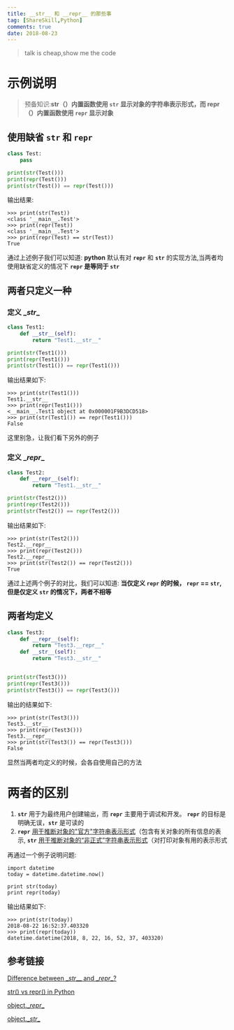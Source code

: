 ```yaml
---
title: __str__ 和 __repr__ 的那些事
tag: [ShareSkill,Python]
comments: true
date: 2018-08-23
---
```




> talk is cheap,show me the code

# 示例说明

>预备知识:**str（）内置函数使用 <code>__str__</code> 显示对象的字符串表示形式，而 repr（）内置函数使用 <code>__repr__</code> 显示对象**

## 使用缺省 <code>__str__</code> 和 <code>__repr__</code>

```python
class Test:
	pass

print(str(Test()))
print(repr(Test()))
print(str(Test()) == repr(Test()))
```

输出结果:

```
>>> print(str(Test))
<class '__main__.Test'>
>>> print(repr(Test))
<class '__main__.Test'>
>>> print(repr(Test) == str(Test))
True
```

通过上述例子我们可以知道: **python** 默认有对 <code>__repr__</code> 和 <code>__str__</code> 的实现方法,当两者均使用缺省定义的情况下 **<code>__repr__</code> 是等同于 <code>__str__</code>**

## 两者只定义一种 

### 定义 \__str__

```python
class Test1:
	def __str__(self):
    	return "Test1.__str__"

print(str(Test1()))
print(repr(Test1()))
print(str(Test1()) == repr(Test1()))
```

输出结果如下:

```
>>> print(str(Test1()))
Test1.__str__
>>> print(repr(Test1()))
<__main__.Test1 object at 0x000001F9B3DCD518>
>>> print(str(Test1()) == repr(Test1()))
False
```

这里别急，让我们看下另外的例子

### 定义 \__repr__

```python
class Test2:
	def __repr__(self):
    	return "Test1.__str__"

print(str(Test2()))
print(repr(Test2()))
print(str(Test2()) == repr(Test2()))
```

输出结果如下:

```
>>> print(str(Test2()))
Test2.__repr__
>>> print(repr(Test2()))
Test2.__repr__
>>> print(str(Test2()) == repr(Test2()))
True
```

通过上述两个例子的对比，我们可以知道: **当仅定义 <code>__repr__</code> 的时候， <code>__repr__</code> == <code>__str__</code>, 但是仅定义 <code>__str__</code> 的情况下，两者不相等**

## 两者均定义

```python
class Test3:
	def __repr__(self):
    	return "Test3.__repr__"
    def __str__(self):
    	return "Test3.__str__"


print(str(Test3()))
print(repr(Test3()))
print(str(Test3()) == repr(Test3()))
```



输出的结果如下:

```
>>> print(str(Test3()))
Test3.__str__
>>> print(repr(Test3()))
Test3.__repr__
>>> print(str(Test3()) == repr(Test3()))
False
```

显然当两者均定义的时候，会各自使用自己的方法

# 两者的区别

1.	<code>__str__</code> 用于为最终用户创建输出，而 <code>__repr__</code> 主要用于调试和开发。 <code>__repr__</code> 的目标是明确无误，<code>__str__</code> 是可读的
2.  <code>__repr__</code> [用于推断对象的"官方"字符串表示形式](https://docs.python.org/3/reference/datamodel.html#object.__repr__)（包含有关对象的所有信息的表示, <code>__str__</code> [用于推断对象的“非正式”字符串表示形式](https://docs.python.org/3/reference/datamodel.html#object.__str__)（对打印对象有用的表示形式


再通过一个例子说明问题:

```
import datetime
today = datetime.datetime.now()
 
print str(today)
print repr(today)  
```

输出结果如下:

```
>>> print(str(today))
2018-08-22 16:52:37.403320
>>> print(repr(today))
datetime.datetime(2018, 8, 22, 16, 52, 37, 403320)
```

## 参考链接

[Difference between \__str___ and \__repr__?](https://stackoverflow.com/questions/1436703/difference-between-str-and-repr)

[str() vs repr() in Python](https://www.geeksforgeeks.org/str-vs-repr-in-python/)

[object.\__repr__](https://docs.python.org/3/reference/datamodel.html#object.__repr__)

[object.\__str__](https://docs.python.org/3/reference/datamodel.html#object.__str__)






